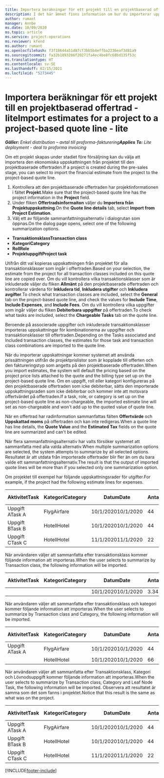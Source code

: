 ```yaml
---
title: Importera beräkningar för ett projekt till en projektbaserad offertrad - lite
description: I det här ämnet finns information om hur du importerar uppskattningar från ett projekt till en offertrad.
author: rumant
manager: Annbe
ms.date: 10/09/2020
ms.topic: article
ms.service: project-operations
ms.reviewer: kfend
ms.author: rumant
ms.openlocfilehash: f3f18644a51d87cf3bb5b4effba2236eaf3d81a9
ms.sourcegitcommit: fa32b1893286f20271fa4ec4be8fc68bd135f53c
ms.translationtype: HT
ms.contentlocale: sv-SE
ms.lasthandoff: 02/15/2021
ms.locfileid: "5273445"
---
```

# <a name="import-estimates-for-a-project-to-a-project-based-quote-line---lite"></a><span data-ttu-id="ea63d-103">Importera beräkningar för ett projekt till en projektbaserad offertrad - lite</span><span class="sxs-lookup"><span data-stu-id="ea63d-103">Import estimates for a project to a project-based quote line - lite</span></span>

<span data-ttu-id="ea63d-104">_**Gäller:** Enkel distribution – avtal till proforma-fakturering_</span><span class="sxs-lookup"><span data-stu-id="ea63d-104">_**Applies To:** Lite deployment - deal to proforma invoicing_</span></span>

<span data-ttu-id="ea63d-105">Om ett projekt skapas under stadiet före försäljning kan du välja att importera den ekonomiska uppskattningen från projektet till den projektbaserade offertraden.</span><span class="sxs-lookup"><span data-stu-id="ea63d-105">If a project is created during the pre-sales stage, you can select to import the financial estimate from the project to the project-based quote line.</span></span>

1. <span data-ttu-id="ea63d-106">Kontrollera att den projektbaserade offertraden har projektinformationen i fältet **Projekt**.</span><span class="sxs-lookup"><span data-stu-id="ea63d-106">Make sure that the project-based quote line has the project information in the **Project** field.</span></span>
2. <span data-ttu-id="ea63d-107">Under fliken **Offertradsinformaiton** väljer du **Importera från Projektuppskattning**.</span><span class="sxs-lookup"><span data-stu-id="ea63d-107">On the **Quote line details** tab, select **Import from Project Estimation**.</span></span>
3. <span data-ttu-id="ea63d-108">Välj ett av följande sammanfattningsalternativ i dialogrutan som öppnas.</span><span class="sxs-lookup"><span data-stu-id="ea63d-108">On the dialog page opens, select one of the following summarization options.</span></span>

  - <span data-ttu-id="ea63d-109">**Transaktionsklass**</span><span class="sxs-lookup"><span data-stu-id="ea63d-109">**Transaction class**</span></span>
  - <span data-ttu-id="ea63d-110">**Kategori**</span><span class="sxs-lookup"><span data-stu-id="ea63d-110">**Category**</span></span>
  - <span data-ttu-id="ea63d-111">**Roll**</span><span class="sxs-lookup"><span data-stu-id="ea63d-111">**Role**</span></span> 
  - <span data-ttu-id="ea63d-112">**Projektuppgift**</span><span class="sxs-lookup"><span data-stu-id="ea63d-112">**Project task**</span></span>

<span data-ttu-id="ea63d-113">Utifrån ditt val kopieras uppskattningen från projektet för alla transaktionsklasser som ingår i offertraden.</span><span class="sxs-lookup"><span data-stu-id="ea63d-113">Based on your selection, the estimate from the project for all transaction classes included on this quote line are copied over.</span></span> <span data-ttu-id="ea63d-114">Om du vill kontrollera vilka transaktionsklasser som är inkluderade väljer du fliken **Allmänt** på den projektbaserade offertraden och kontrollerar värdena för **Inkludera tid**, **Inkludera utgifter** och **Inkludera avgifter**.</span><span class="sxs-lookup"><span data-stu-id="ea63d-114">To check what transaction classes are included, select the **General** tab on the project-based quote line, and check the values for **Include Time**, **Include Expenses**, and **Include Fees**.</span></span>  <span data-ttu-id="ea63d-115">Om du vill kontrollera vilka uppgifter som ingår väljer du fliken **Debiterbara uppgifter** på offertraden.</span><span class="sxs-lookup"><span data-stu-id="ea63d-115">To check what tasks are included, select the **Chargeable Tasks** tab on the quote line.</span></span>

<span data-ttu-id="ea63d-116">Beroende på associerade uppgifter och inkluderade transaktionsklasser importeras uppskattningar för kombinationerna av uppgifter och transaktionsklasser till offertraden.</span><span class="sxs-lookup"><span data-stu-id="ea63d-116">Depending on the Tasks associated and Included transaction classes, the estimates for those task and transaction class combinations are imported to the quote line.</span></span>

<span data-ttu-id="ea63d-117">När du importerar uppskattningar kommer systemet att använda prissättningen utifrån de projektprislistor som är kopplade till offerten och den faktureringstyp som angetts på den projektbaserade offertraden.</span><span class="sxs-lookup"><span data-stu-id="ea63d-117">When you import estimates, the system will default the pricing based on the project price lists attached to the quote and the billing type set up on the project-based quote line.</span></span> <span data-ttu-id="ea63d-118">Om en uppgift, roll eller kategori konfigureras på den projektbaserade offertraden som icke debiterbar, sätts den importerade uppskattningsraden som icke debiterbar och kommer inte att motsvara offertvärdet på offertraden.</span><span class="sxs-lookup"><span data-stu-id="ea63d-118">If a task, role, or category is set up on the project-based quote line as non-chargeable, the imported estimate line will set as non-chargeable and won't add up to the quoted value of quote line.</span></span>

<span data-ttu-id="ea63d-119">När en offertrad har radinformation sammanfattas fälten **Offertvärde** och **Uppskattad moms** på offertraden och kan inte redigeras.</span><span class="sxs-lookup"><span data-stu-id="ea63d-119">When a quote line has line details, the **Quote Value** and the **Estimated Tax** fields on the quote line are summarized and can't be edited.</span></span>

<span data-ttu-id="ea63d-120">När flera sammanfattningsalternativ har valts försöker systemet att sammanfatta med alla valda alternativ.</span><span class="sxs-lookup"><span data-stu-id="ea63d-120">When multiple summarization options are selected, the system attempts to summarize by all selected options.</span></span> <span data-ttu-id="ea63d-121">Resultatet är att utdata från importerade offertrader blir fler än om du bara valde ett sammanfattningsalternativ.</span><span class="sxs-lookup"><span data-stu-id="ea63d-121">The result is that the output of imported quote lines will be more than if you selected only one summarization option.</span></span>

<span data-ttu-id="ea63d-122">Om projektet till exempel har följande uppskattningsrader för utgifter.</span><span class="sxs-lookup"><span data-stu-id="ea63d-122">For example, if the project had the following estimate lines for expenses.</span></span>

| <span data-ttu-id="ea63d-123">Aktivitet</span><span class="sxs-lookup"><span data-stu-id="ea63d-123">Task</span></span> | <span data-ttu-id="ea63d-124">Kategori</span><span class="sxs-lookup"><span data-stu-id="ea63d-124">Category</span></span> | <span data-ttu-id="ea63d-125">Datum</span><span class="sxs-lookup"><span data-stu-id="ea63d-125">Date</span></span> | <span data-ttu-id="ea63d-126">Antal</span><span class="sxs-lookup"><span data-stu-id="ea63d-126">Quantity</span></span> | <span data-ttu-id="ea63d-127">Enhetspris</span><span class="sxs-lookup"><span data-stu-id="ea63d-127">Unit price</span></span> | <span data-ttu-id="ea63d-128">Belopp</span><span class="sxs-lookup"><span data-stu-id="ea63d-128">Amount</span></span> |
| --- | --- | --- | --- | --- | --- |
| <span data-ttu-id="ea63d-129">Uppgift A</span><span class="sxs-lookup"><span data-stu-id="ea63d-129">Task A</span></span> | <span data-ttu-id="ea63d-130">Flyg</span><span class="sxs-lookup"><span data-stu-id="ea63d-130">Airfare</span></span> | <span data-ttu-id="ea63d-131">10/1/2020</span><span class="sxs-lookup"><span data-stu-id="ea63d-131">10/1/2020</span></span> | <span data-ttu-id="ea63d-132">4</span><span class="sxs-lookup"><span data-stu-id="ea63d-132">4</span></span> | <span data-ttu-id="ea63d-133">400</span><span class="sxs-lookup"><span data-stu-id="ea63d-133">400</span></span> | <span data-ttu-id="ea63d-134">1600</span><span class="sxs-lookup"><span data-stu-id="ea63d-134">1600</span></span> |
| <span data-ttu-id="ea63d-135">Uppgift B</span><span class="sxs-lookup"><span data-stu-id="ea63d-135">Task B</span></span> | <span data-ttu-id="ea63d-136">Hotell</span><span class="sxs-lookup"><span data-stu-id="ea63d-136">Hotel</span></span> | <span data-ttu-id="ea63d-137">10/1/2020</span><span class="sxs-lookup"><span data-stu-id="ea63d-137">10/1/2020</span></span> | <span data-ttu-id="ea63d-138">4</span><span class="sxs-lookup"><span data-stu-id="ea63d-138">4</span></span> | <span data-ttu-id="ea63d-139">200</span><span class="sxs-lookup"><span data-stu-id="ea63d-139">200</span></span> | <span data-ttu-id="ea63d-140">800</span><span class="sxs-lookup"><span data-stu-id="ea63d-140">800</span></span> |
| <span data-ttu-id="ea63d-141">Uppgift C</span><span class="sxs-lookup"><span data-stu-id="ea63d-141">Task C</span></span> | <span data-ttu-id="ea63d-142">Hotell</span><span class="sxs-lookup"><span data-stu-id="ea63d-142">Hotel</span></span> | <span data-ttu-id="ea63d-143">11/1/2020</span><span class="sxs-lookup"><span data-stu-id="ea63d-143">11/1/2020</span></span> | <span data-ttu-id="ea63d-144">2</span><span class="sxs-lookup"><span data-stu-id="ea63d-144">2</span></span> | <span data-ttu-id="ea63d-145">200</span><span class="sxs-lookup"><span data-stu-id="ea63d-145">200</span></span> | <span data-ttu-id="ea63d-146">400</span><span class="sxs-lookup"><span data-stu-id="ea63d-146">400</span></span> |

<span data-ttu-id="ea63d-147">När användaren väljer att sammanfatta efter transaktionsklass kommer följande information att importeras.</span><span class="sxs-lookup"><span data-stu-id="ea63d-147">When the user selects to summarize by Transaction class, the following information will be imported.</span></span>

| <span data-ttu-id="ea63d-148">Aktivitet</span><span class="sxs-lookup"><span data-stu-id="ea63d-148">Task</span></span> | <span data-ttu-id="ea63d-149">Kategori</span><span class="sxs-lookup"><span data-stu-id="ea63d-149">Category</span></span> | <span data-ttu-id="ea63d-150">Datum</span><span class="sxs-lookup"><span data-stu-id="ea63d-150">Date</span></span> | <span data-ttu-id="ea63d-151">Antal</span><span class="sxs-lookup"><span data-stu-id="ea63d-151">Quantity</span></span> | <span data-ttu-id="ea63d-152">Enhetspris</span><span class="sxs-lookup"><span data-stu-id="ea63d-152">Unit price</span></span> | <span data-ttu-id="ea63d-153">Belopp</span><span class="sxs-lookup"><span data-stu-id="ea63d-153">Amount</span></span> |
| --- | --- | --- | --- | --- | --- |
|||<span data-ttu-id="ea63d-154">10/1/2020</span><span class="sxs-lookup"><span data-stu-id="ea63d-154">10/1/2020</span></span> | <span data-ttu-id="ea63d-155">3.34</span><span class="sxs-lookup"><span data-stu-id="ea63d-155">3.34</span></span> | <span data-ttu-id="ea63d-156">840</span><span class="sxs-lookup"><span data-stu-id="ea63d-156">840</span></span> | <span data-ttu-id="ea63d-157">2800</span><span class="sxs-lookup"><span data-stu-id="ea63d-157">2800</span></span> |

<span data-ttu-id="ea63d-158">När användaren väljer att sammanfatta efter transaktionsklass och kategori kommer följande information att importeras.</span><span class="sxs-lookup"><span data-stu-id="ea63d-158">When the user selects to summarize by Transaction class and Category, the following information will be imported.</span></span>

| <span data-ttu-id="ea63d-159">Aktivitet</span><span class="sxs-lookup"><span data-stu-id="ea63d-159">Task</span></span> | <span data-ttu-id="ea63d-160">Kategori</span><span class="sxs-lookup"><span data-stu-id="ea63d-160">Category</span></span> | <span data-ttu-id="ea63d-161">Datum</span><span class="sxs-lookup"><span data-stu-id="ea63d-161">Date</span></span> | <span data-ttu-id="ea63d-162">Antal</span><span class="sxs-lookup"><span data-stu-id="ea63d-162">Quantity</span></span> | <span data-ttu-id="ea63d-163">Enhetspris</span><span class="sxs-lookup"><span data-stu-id="ea63d-163">Unit price</span></span> | <span data-ttu-id="ea63d-164">Belopp</span><span class="sxs-lookup"><span data-stu-id="ea63d-164">Amount</span></span> |
| --- | --- | --- | --- | --- | --- |
| <span data-ttu-id="ea63d-165">Uppgift A</span><span class="sxs-lookup"><span data-stu-id="ea63d-165">Task A</span></span> | <span data-ttu-id="ea63d-166">Flyg</span><span class="sxs-lookup"><span data-stu-id="ea63d-166">Airfare</span></span> | <span data-ttu-id="ea63d-167">10/1/2020</span><span class="sxs-lookup"><span data-stu-id="ea63d-167">10/1/2020</span></span> | <span data-ttu-id="ea63d-168">4</span><span class="sxs-lookup"><span data-stu-id="ea63d-168">4</span></span> | <span data-ttu-id="ea63d-169">400</span><span class="sxs-lookup"><span data-stu-id="ea63d-169">400</span></span> | <span data-ttu-id="ea63d-170">1600</span><span class="sxs-lookup"><span data-stu-id="ea63d-170">1600</span></span> |
| | <span data-ttu-id="ea63d-171">Hotell</span><span class="sxs-lookup"><span data-stu-id="ea63d-171">Hotel</span></span> | <span data-ttu-id="ea63d-172">10/1/2020</span><span class="sxs-lookup"><span data-stu-id="ea63d-172">10/1/2020</span></span> | <span data-ttu-id="ea63d-173">6</span><span class="sxs-lookup"><span data-stu-id="ea63d-173">6</span></span> | <span data-ttu-id="ea63d-174">200</span><span class="sxs-lookup"><span data-stu-id="ea63d-174">200</span></span> | <span data-ttu-id="ea63d-175">1200</span><span class="sxs-lookup"><span data-stu-id="ea63d-175">1200</span></span> |

<span data-ttu-id="ea63d-176">När användaren väljer att sammanfatta efter Transaktionsklass, Kategori och Lövnodsuppgift kommer följande information att importeras.</span><span class="sxs-lookup"><span data-stu-id="ea63d-176">When the user selects to summarize by Transaction class, Category and Leaf Node Task, the following information will be imported.</span></span> <span data-ttu-id="ea63d-177">Observera att resultatet är samma som det som fanns i projektet.</span><span class="sxs-lookup"><span data-stu-id="ea63d-177">Notice that this result is the same as what was on the project.</span></span>

| <span data-ttu-id="ea63d-178">Aktivitet</span><span class="sxs-lookup"><span data-stu-id="ea63d-178">Task</span></span> | <span data-ttu-id="ea63d-179">Kategori</span><span class="sxs-lookup"><span data-stu-id="ea63d-179">Category</span></span> | <span data-ttu-id="ea63d-180">Datum</span><span class="sxs-lookup"><span data-stu-id="ea63d-180">Date</span></span> | <span data-ttu-id="ea63d-181">Antal</span><span class="sxs-lookup"><span data-stu-id="ea63d-181">Quantity</span></span> | <span data-ttu-id="ea63d-182">Enhetspris</span><span class="sxs-lookup"><span data-stu-id="ea63d-182">Unit price</span></span> | <span data-ttu-id="ea63d-183">Belopp</span><span class="sxs-lookup"><span data-stu-id="ea63d-183">Amount</span></span> |
| --- | --- | --- | --- | --- | --- |
| <span data-ttu-id="ea63d-184">Uppgift A</span><span class="sxs-lookup"><span data-stu-id="ea63d-184">Task A</span></span> | <span data-ttu-id="ea63d-185">Flyg</span><span class="sxs-lookup"><span data-stu-id="ea63d-185">Airfare</span></span> | <span data-ttu-id="ea63d-186">10/1/2020</span><span class="sxs-lookup"><span data-stu-id="ea63d-186">10/1/2020</span></span> | <span data-ttu-id="ea63d-187">4</span><span class="sxs-lookup"><span data-stu-id="ea63d-187">4</span></span> | <span data-ttu-id="ea63d-188">400</span><span class="sxs-lookup"><span data-stu-id="ea63d-188">400</span></span> | <span data-ttu-id="ea63d-189">1600</span><span class="sxs-lookup"><span data-stu-id="ea63d-189">1600</span></span> |
| <span data-ttu-id="ea63d-190">Uppgift B</span><span class="sxs-lookup"><span data-stu-id="ea63d-190">Task B</span></span> | <span data-ttu-id="ea63d-191">Hotell</span><span class="sxs-lookup"><span data-stu-id="ea63d-191">Hotel</span></span> | <span data-ttu-id="ea63d-192">10/1/2020</span><span class="sxs-lookup"><span data-stu-id="ea63d-192">10/1/2020</span></span> | <span data-ttu-id="ea63d-193">4</span><span class="sxs-lookup"><span data-stu-id="ea63d-193">4</span></span> | <span data-ttu-id="ea63d-194">200</span><span class="sxs-lookup"><span data-stu-id="ea63d-194">200</span></span> | <span data-ttu-id="ea63d-195">800</span><span class="sxs-lookup"><span data-stu-id="ea63d-195">800</span></span> |
| <span data-ttu-id="ea63d-196">Uppgift C</span><span class="sxs-lookup"><span data-stu-id="ea63d-196">Task C</span></span> | <span data-ttu-id="ea63d-197">Hotell</span><span class="sxs-lookup"><span data-stu-id="ea63d-197">Hotel</span></span> | <span data-ttu-id="ea63d-198">11/1/2020</span><span class="sxs-lookup"><span data-stu-id="ea63d-198">11/1/2020</span></span> | <span data-ttu-id="ea63d-199">2</span><span class="sxs-lookup"><span data-stu-id="ea63d-199">2</span></span> | <span data-ttu-id="ea63d-200">200</span><span class="sxs-lookup"><span data-stu-id="ea63d-200">200</span></span> | <span data-ttu-id="ea63d-201">400</span><span class="sxs-lookup"><span data-stu-id="ea63d-201">400</span></span> |


[!INCLUDE[footer-include](../../includes/footer-banner.md)]